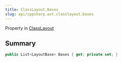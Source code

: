 ```yaml
---
title: ClassLayout.Bases
slug: api/cppsharp.ast.classlayout.bases
---
```

Property in [ClassLayout](/api/cppsharp/ast/classlayout)

## Summary



```csharp
public List<LayoutBase> Bases { get; private set; }
```

